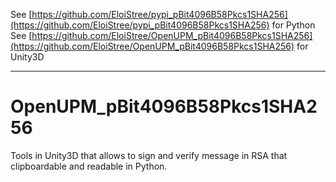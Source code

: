 See [https://github.com/EloiStree/pypi_pBit4096B58Pkcs1SHA256](https://github.com/EloiStree/pypi_pBit4096B58Pkcs1SHA256) for Python  
See [https://github.com/EloiStree/OpenUPM_pBit4096B58Pkcs1SHA256](https://github.com/EloiStree/OpenUPM_pBit4096B58Pkcs1SHA256) for Unity3D   

-------------

# OpenUPM_pBit4096B58Pkcs1SHA256
Tools in Unity3D that allows to sign and verify message in RSA that clipboardable and readable in Python.
